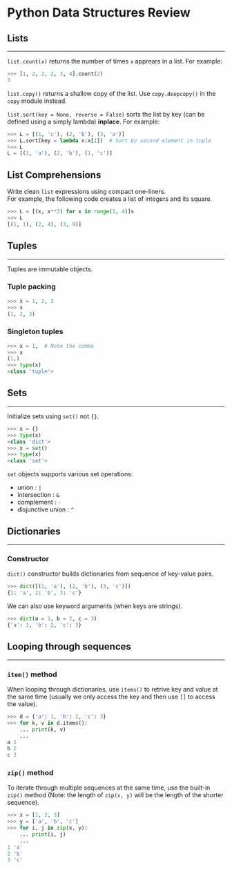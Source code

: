# Python Data Structures Review 
## Lists
***
`list.count(x)` returns the number of times `x` apprears in a list. For example:

```python
>>> [1, 2, 2, 2, 3, 4].count(2)
3
```

`list.copy()` returns a shallow copy of the list. Use `copy.deepcopy()` in the `copy` module instead.

`list.sort(key = None, reverse = False)` sorts the list by key (can be defined using a simply lambda) **inplace**. For example:

```python
>>> L = [(1, 'c'), (2, 'b'), (3, 'a')]
>>> L.sort(key = lambda x:x[1])  # Sort by second element in tuple
>>> L
L = [(3, 'a'), (2, 'b'), (1, 'c')]
```

## List Comprehensions
Write clean `list` expressions using compact one-liners.  
For example, the following code creates a list of integers and its square.

```python
>>> L = [(x, x**2) for x in range(1, 4)]s
>>> L
[(1, 1), (2, 4), (3, 9)]
```

## Tuples
***
Tuples are immutable objects.
### Tuple packing

```python
>>> x = 1, 2, 3
>>> x
(1, 2, 3)
```

### Singleton tuples
```python
>>> x = 1,  # Note the comma
>>> x
(1,)
>>> type(x)
<class 'tuple'>
```
## Sets 
***
Initialize sets using `set()` not `{}`.

```python
>>> x = {}
>>> type(x)
<class 'dict'>
>>> x = set()
>>> type(x)
<class 'set'>
```

`set` objects supports various set operations:
- union : `|`
- intersection : `&`
- complement : `-`
- disjunctive union : `^`
## Dictionaries
***
### Constructor
`dict()` constructor builds dictionaries from sequence of key-value pairs.

```python
>>> dict([(1, 'a'), (2, 'b'), (3, 'c')])
{1: 'a', 2: 'b', 3: 'c'}
```

We can also use keyword arguments (when keys are strings). 
```python
>>> dict(a = 1, b = 2, c = 3)
{'a': 1, 'b': 2, 'c': 3}
```
## Looping through sequences
***
### `item()` method
When looping through dictionaries, use `items()` to retrive key and value at the same time (usually we only access the key and then use `[]` to access the value).
```python
>>> d = {'a': 1, 'b': 2, 'c': 3}
>>> for k, v in d.items():
    ... print(k, v)
    ...
a 1
b 2 
c 3
```
### `zip()` method
To iterate through multiple sequences at the same time, use the built-in `zip()` method (Note: the length of `zip(x, y)` will be the length of the shorter sequence).
```python
>>> x = [1, 2, 3]
>>> y = ['a', 'b', 'c']
>>> for i, j in zip(x, y):
    ... print(i, j)
    ...
1 'a'
2 'b'
3 'c'
```
